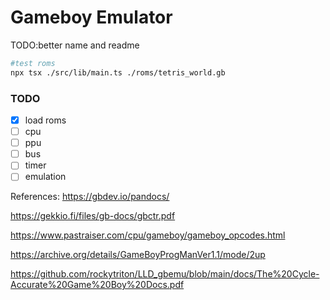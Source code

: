 # Gameboy Emulator

TODO:better name and readme

```sh
#test roms
npx tsx ./src/lib/main.ts ./roms/tetris_world.gb
```

### TODO

- [x] load roms
- [ ] cpu
- [ ] ppu
- [ ] bus
- [ ] timer
- [ ] emulation

References:
https://gbdev.io/pandocs/

https://gekkio.fi/files/gb-docs/gbctr.pdf

https://www.pastraiser.com/cpu/gameboy/gameboy_opcodes.html

https://archive.org/details/GameBoyProgManVer1.1/mode/2up

https://github.com/rockytriton/LLD_gbemu/blob/main/docs/The%20Cycle-Accurate%20Game%20Boy%20Docs.pdf
